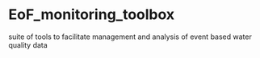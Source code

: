 # EoF_monitoring_toolbox
suite of tools to facilitate management and analysis of event based water quality data
